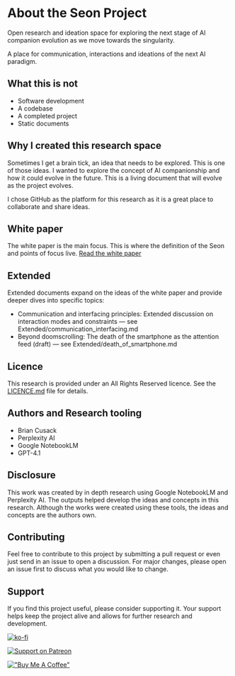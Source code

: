 # About the Seon Project
Open research and ideation space for exploring the next stage of AI companion evolution as we move towards the singularity. 

A place for communication, interactions and ideations of the next AI paradigm.

## What this is not
- Software development
- A codebase
- A completed project
- Static documents

## Why I created this research space
Sometimes I get a brain tick, an idea that needs to be explored. This is one of those ideas. I wanted to explore the concept of AI companionship and how it could evolve in the future. This is a living document that will evolve as the project evolves.

I chose GitHub as the platform for this research as it is a great place to collaborate and share ideas.

## White paper
The white paper is the main focus. This is where the definition of the Seon and points of focus live. [Read the white paper](Whitepaper.md)

## Extended
Extended documents expand on the ideas of the white paper and provide deeper dives into specific topics:

- Communication and interfacing principles: Extended discussion on interaction modes and constraints — see Extended/communication_interfacing.md
- Beyond doomscrolling: The death of the smartphone as the attention feed (draft) — see Extended/death_of_smartphone.md


## Licence
This research is provided under an All Rights Reserved licence. See the [LICENCE.md](LICENCE.md) file for details.

## Authors and Research tooling
- Brian Cusack
- Perplexity AI
- Google NotebookLM
- GPT-4.1

## Disclosure
This work was created by in depth research using Google NotebookLM and Perplexity AI. The outputs helped develop the ideas and concepts in this research. Although the works were created using these tools, the ideas and concepts are the authors own. 

## Contributing
Feel free to contribute to this project by submitting a pull request or even just send in an issue to open a discussion. For major changes, please open an issue first to discuss what you would like to change.

## Support
If you find this project useful, please consider supporting it. Your support helps keep the project alive and allows for further research and development.

[![ko-fi](https://ko-fi.com/img/githubbutton_sm.svg)](https://ko-fi.com/W7W31G9CXW)

[![Support on Patreon](https://img.shields.io/badge/Support-Patreon-orange.svg)](https://patreon.com/BrianCusack)

[!["Buy Me A Coffee"](https://www.buymeacoffee.com/assets/img/custom_images/orange_img.png)](https://www.buymeacoffee.com/falcon78)

